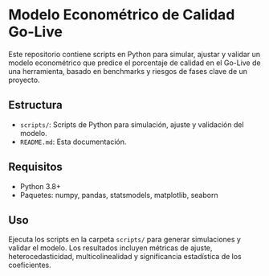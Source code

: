 # Modelo Econométrico de Calidad Go-Live

Este repositorio contiene scripts en Python para simular, ajustar y validar un modelo econométrico que predice el porcentaje de calidad en el Go-Live de una herramienta, basado en benchmarks y riesgos de fases clave de un proyecto.

## Estructura
- `scripts/`: Scripts de Python para simulación, ajuste y validación del modelo.
- `README.md`: Esta documentación.

## Requisitos
- Python 3.8+
- Paquetes: numpy, pandas, statsmodels, matplotlib, seaborn

## Uso
Ejecuta los scripts en la carpeta `scripts/` para generar simulaciones y validar el modelo. Los resultados incluyen métricas de ajuste, heterocedasticidad, multicolinealidad y significancia estadística de los coeficientes. 